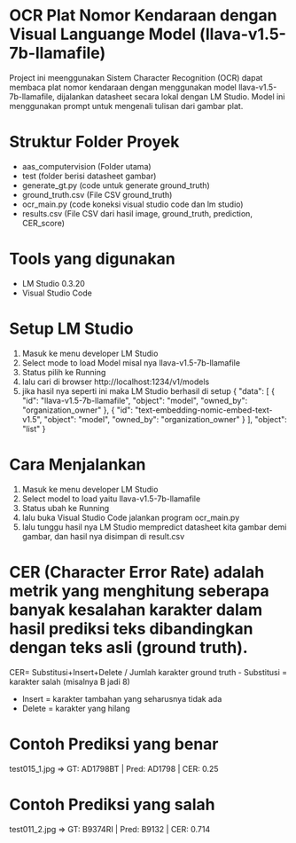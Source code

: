 # OCR Plat Nomor Kendaraan dengan Visual Languange Model (llava-v1.5-7b-llamafile)
Project ini meenggunakan Sistem Character Recognition (OCR) dapat membaca plat nomor kendaraan dengan menggunakan model llava-v1.5-7b-llamafile, dijalankan datasheet secara lokal dengan LM Studio. Model ini menggunakan prompt untuk mengenali tulisan dari gambar plat.

# Struktur Folder Proyek
- aas_computervision (Folder utama)
- test (folder berisi datasheet gambar)
- generate_gt.py (code untuk generate ground_truth)
- ground_truth.csv (File CSV ground_truth)
- ocr_main.py (code koneksi visual studio code dan lm studio)
- results.csv (File CSV dari hasil image,	ground_truth,	prediction,	CER_score)

# Tools yang digunakan
- LM Studio 0.3.20
- Visual Studio Code

# Setup LM Studio
1. Masuk ke menu developer LM Studio
2. Select mode to load Model misal nya llava-v1.5-7b-llamafile
3. Status pilih ke Running
4. lalu cari di browser http://localhost:1234/v1/models
5. jika hasil nya seperti ini maka LM Studio berhasil di setup
{
  "data": [
    {
      "id": "llava-v1.5-7b-llamafile",
      "object": "model",
      "owned_by": "organization_owner"
    },
    {
      "id": "text-embedding-nomic-embed-text-v1.5",
      "object": "model",
      "owned_by": "organization_owner"
    }
  ],
  "object": "list"
} 

# Cara  Menjalankan 
1. Masuk ke menu developer LM Studio
2. Select model to load yaitu llava-v1.5-7b-llamafile
3. Status ubah ke Running
4. lalu buka Visual Studio Code jalankan program ocr_main.py
5. lalu tunggu hasil nya LM Studio mempredict datasheet kita gambar demi gambar, dan hasil nya disimpan di result.csv

# CER (Character Error Rate) adalah metrik yang menghitung seberapa banyak kesalahan karakter dalam hasil prediksi teks dibandingkan dengan teks asli (ground truth).
CER= 
 Substitusi+Insert+Delete / Jumlah karakter ground truth 
​- Substitusi = karakter salah (misalnya B jadi 8)
- Insert = karakter tambahan yang seharusnya tidak ada
- Delete = karakter yang hilang

# Contoh Prediksi yang benar 
test015_1.jpg => GT: AD1798BT | Pred: AD1798 | CER: 0.25

# Contoh Prediksi yang salah
test011_2.jpg => GT: B9374RI | Pred: B9132 | CER: 0.714 



